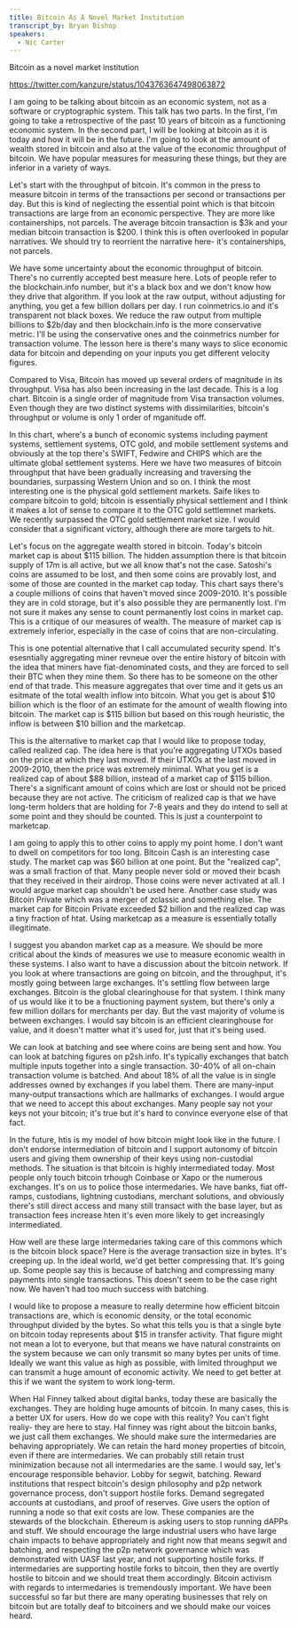 ```yaml
---
title: Bitcoin As A Novel Market Institution
transcript_by: Bryan Bishop
speakers:
  - Nic Carter
---
```

Bitcoin as a novel market institution

<https://twitter.com/kanzure/status/1043763647498063872>

I am going to be talking about bitcoin as an economic system, not as a software or cryptographic system. This talk has two parts. In the first, I'm going to take a retrospective of the past 10 years of bitcoin as a functioning economic system. In the second part, I will be looking at bitcoin as it is today and how it will be in the future. I'm going to look at the amount of wealth stored in bitcoin and also at the value of the economic throughput of bitcoin. We have popular measures for measuring these things, but they are inferior in a variety of ways.

Let's start with the throughput of bitcoin. It's common in the press to measure bitcoin in terms of the transactions per second or transactions per day. But this is kind of neglecting the essential point which is that bitcoin transactions are large from an economic perspective. They are more like containerships, not parcels. The average bitcoin transaction is $3k and your median bitcoin transaction is $200. I think this is often overlooked in popular narratives. We should try to reorrient the narrative here- it's containerships, not parcels.

We have some uncertainty about the economic throughput of bitcoin. There's no currently accepted best measure here. Lots of people refer to the blockchain.info number, but it's a black box and we don't know how they drive that algorithm. If you look at the raw output, without adjusting for anything, you get a few billion dollars per day. I run coinmetrics.io and it's transparent not black boxes. We reduce the raw output from multiple billions to $2b/day and then blockchain.info is the more conservative metric. I'll be using the conservative ones and the coinmetrics number for transaction volume. The lesson here is there's many ways to slice economic data for bitcoin and depending on your inputs you get different velocity figures.

Compared to Visa, Bitcoin has moved up several orders of magnitude in its throughput. Visa has also been increasing in the last decade. This is a log chart. Bitcoin is a single order of magnitude from Visa transaction volumes. Even though they are two distinct systems with dissimilarities, bitcoin's throughput or volume is only 1 order of mganitude off.

In this chart, where's a bunch of economic systems including payment systems, settlement systems, OTC gold, and mobile settlement systems and obviously at the top there's SWIFT, Fedwire and CHIPS which are the ultimate global settlement systems. Here we have two measures of bitcoin throughput that have been gradually increasing and traversing the boundaries, surpassing Western Union and so on. I think the most interesting one is the physical gold settlement markets. Saife likes to compare bitcoin to gold; bitcoin is essentially physical settlement and I think it makes a lot of sense to compare it to the OTC gold settlemnet markets. We recently surpassed the OTC gold settlement market size. I would consider that a significant victory, although there are more targets to hit.

Let's focus on the aggregate wealth stored in bitcoin. Today's bitcoin market cap is about $115 billion. The hidden assumption there is that bitcoin supply of 17m is all active, but we all know that's not the case. Satoshi's coins are assumed to be lost, and then some coins are provably lost, and some of those are counted in the market cap today. This chart says there's a couple millions of coins that haven't moved since 2009-2010. It's possible they are in cold storage, but it's also possible they are permanently lost. I'm not sure it makes any sense to count permanently lost coins in market cap. This is a critique of our measures of wealth. The measure of market cap is extremely inferior, especially in the case of coins that are non-circulating.

This is one potential alternative that I call accumulated security spend. It's esesntially aggregating miner revneue over the entire history of bitcoin with the idea that miners have fiat-denominated costs, and they are forced to sell their BTC when they mine them. So there has to be someone on the other end of that trade. This measure aggregates that over time and it gets us an esitmate of the total wealth inflow into bitcoin. What you get is about $10 billion which is the floor of an estimate for the amount of wealth flowing into bitcoin. The market cap is $115 billion but based on this rough heuristic, the inflow is between $10 billion and the marketcap.

This is the alternative to market cap that I would like to propose today, called realized cap. The idea here is that you're aggregating UTXOs based on the price at which they last moved. If their UTXOs at the last moved in 2009-2010, then the price was extremely minimal. What you get is a realized cap of about $88 billion, instead of a market cap of $115 billion. There's a significant amount of coins which are lost or should not be priced because they are not active. The criticism of realized cap is that we have long-term holders that are holding for 7-8 years and they do intend to sell at some point and they should be counted. This is just a counterpoint to marketcap.

I am going to apply this to other coins to apply my point home. I don't want to dwell on competitors for too long. Bitcoin Cash is an interesting case study. The market cap was $60 billion at one point. But the "realized cap", was a small fraction of that. Many people never sold or moved their bcash that they received in their airdrop. Those coins were never activated at all. I would argue market cap shouldn't be used here. Another case study was Bitcoin Private which was a merger of zclassic and something else. The market cap for Bitcoin Private exceeded $2 billion and the realized cap was a tiny fraction of htat. Using marketcap as a measure is essentially totally illegitimate.

I suggest you abandon market cap as a measure. We should be more critical about the kinds of measures we use to measure economic wealth in these systems. I also want to have a discussion about the bitcoin network. If you look at where transactions are going on bitcoin, and the throughput, it's mostly going between large exchanges. It's settling flow between large exchanges. Bitcoin is the global clearinghouse for that system. I think many of us would like it to be a fnuctioning payment system, but there's only a few million dollars for merchants per day. But the vast majority of volume is between exchanges. I would say bitcoin is an efficient clearinghouse for value, and it doesn't matter what it's used for, just that it's being used.

We can look at batching and see where coins are being sent and how. You can look at batching figures on p2sh.info. It's typically exchanges that batch multiple inputs together into a single transaction. 30-40% of all on-chain transaction volume is batched. And about 18% of all the value is in single addresses owned by exchanges if you label them. There are many-input many-output transactions which are hallmarks of exchanges. I would argue that we need to accept this about exchanges. Many people say not your keys not your bitcoin; it's true but it's hard to convince everyone else of that fact.

In the future, htis is my model of how bitcoin might look like in the future. I don't endorse intermediation of bitcoin and I support autonomy of bitcoin users and giving them ownership of their keys using non-custodial methods. The situation is that bitcoin is highly intermediated today. Most people only touch bitcoin trhough Coinbase or Xapo or the numerous exchanges. It's on us to police those intermedaries. We have banks, fiat off-ramps, custodians, lightning custodians, merchant solutions, and obviously there's still direct access and many still transact with the base layer, but as transaction fees increase hten it's even more likely to get increasingly intermediated.

How well are these large intermedaries taking care of this commons which is the bitcoin block space? Here is the average transaction size in bytes. It's creeping up. In the ideal world, we'd get better compressing that. It's going up. Some people say this is because of batching and compressing many payments into single transactions. This doesn't seem to be the case right now. We haven't had too much success with batching.

I would like to propose a measure to really determine how efficient bitcoin transactions are, which is economic density, or the total economic throughput divided by the bytes. So what this tells you is that a single byte on bitcoin today represents about $15 in transfer activity. That figure might not mean a lot to everyone, but that means we have natural constraints on the system because we can only transmit so many bytes per units of time. Ideally we want this value as high as possible, with limited throughput we can transmit a huge amount of economic activity. We need to get better at this if we want the system to work long-term.

When Hal Finney talked about digital banks, today these are basically the exchanges. They are holding huge amounts of bitcoin. In many cases, this is a better UX for users. How do we cope with this reality? You can't fight realiy- they are here to stay. Hal finney was right about the bitcoin banks, we just call them exchanges. We should make sure the intermedaries are behaving appropriately. We can retain the hard money properties of bitcoin, even if there are intermedaries. We can probably still retain trust minimization because not all intermedaries are the same. I would say, let's encourage responsible behavior. Lobby for segwit, batching. Reward institutions that respect bitcoin's design philosophy and p2p network governance process, don't support hostile forks. Demand segregated accounts at custodians, and proof of reserves. Give users the option of running a node so that exit costs are low. These companies are the stewards of the blockchain. Ethereum is asking users to stop running dAPPs and stuff. We should encourage the large industrial users who have large chain impacts to behave appropriately and right now that means segwit and batching, and respecting the p2p network governance which was demonstrated with UASF last year, and not supporting hostile forks. If intermedaries are supporting hostile forks to bitcoin, then they are overtly hostile to bitcoin and we should treat them accordingly. Bitcoin activism with regards to intermedaries is tremendously important. We have been successful so far but there are many operating businesses that rely on bitcoin but are totally deaf to bitcoiners and we should make our voices heard.

